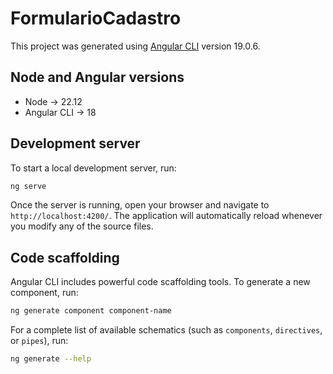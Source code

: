# FormularioCadastro

This project was generated using [Angular CLI](https://github.com/angular/angular-cli) version 19.0.6.

## Node and Angular versions

- Node -> 22.12
- Angular CLI -> 18

## Development server

To start a local development server, run:

```bash
ng serve
```

Once the server is running, open your browser and navigate to `http://localhost:4200/`. The application will automatically reload whenever you modify any of the source files.

## Code scaffolding

Angular CLI includes powerful code scaffolding tools. To generate a new component, run:

```bash
ng generate component component-name
```

For a complete list of available schematics (such as `components`, `directives`, or `pipes`), run:

```bash
ng generate --help
```

